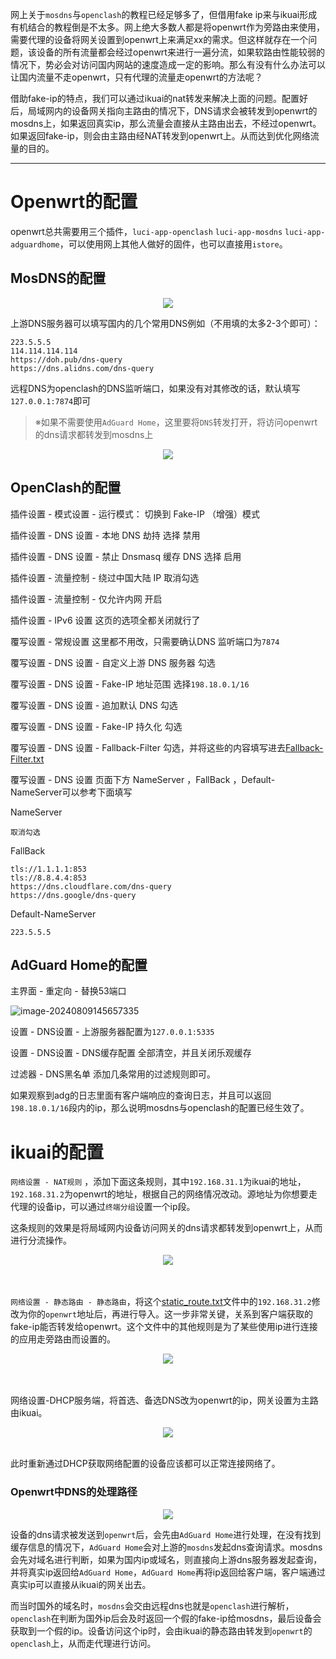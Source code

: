 网上关于`mosdns`与`openclash`的教程已经足够多了，但借用fake ip来与ikuai形成有机结合的教程倒是不太多。网上绝大多数人都是将openwrt作为旁路由来使用，需要代理的设备将网关设置到openwrt上来满足xx的需求。但这样就存在一个问题，该设备的所有流量都会经过openwrt来进行一遍分流，如果软路由性能较弱的情况下，势必会对访问国内网站的速度造成一定的影响。那么有没有什么办法可以让国内流量不走openwrt，只有代理的流量走openwrt的方法呢？


借助fake-ip的特点，我们可以通过ikuai的nat转发来解决上面的问题。配置好后，局域网内的设备网关指向主路由的情况下，DNS请求会被转发到openwrt的mosdns上，如果返回真实ip，那么流量会直接从主路由出去，不经过openwrt。如果返回fake-ip，则会由主路由经NAT转发到openwrt上。从而达到优化网络流量的目的。

---

# Openwrt的配置

openwrt总共需要用三个插件，`luci-app-openclash` `luci-app-mosdns` `luci-app-adguardhome`，可以使用网上其他人做好的固件，也可以直接用`istore`。

## MosDNS的配置

<div align=center><img src="img/image-20240808170527525.png"></div>

上游DNS服务器可以填写国内的几个常用DNS例如（不用填的太多2-3个即可）：

```
223.5.5.5
114.114.114.114
https://doh.pub/dns-query
https://dns.alidns.com/dns-query
```

远程DNS为openclash的DNS监听端口，如果没有对其修改的话，默认填写`127.0.0.1:7874`即可

> ※如果不需要使用`AdGuard Home`，这里要将`DNS`转发打开，将访问openwrt的dns请求都转发到mosdns上

<div align=center><img src="img/image-20240808170555760.png"></div>



## OpenClash的配置

插件设置 - 模式设置 - 运行模式： 切换到 Fake-IP （增强）模式

插件设置 - DNS 设置 - 本地 DNS 劫持 选择 禁用

插件设置 - DNS 设置 - 禁止 Dnsmasq 缓存 DNS 选择 启用

插件设置 - 流量控制 - 绕过中国大陆 IP 取消勾选

插件设置 - 流量控制 - 仅允许内网 开启

插件设置 - IPv6 设置 这页的选项全都关闭就行了

覆写设置 - 常规设置 这里都不用改，只需要确认DNS 监听端口为`7874`

覆写设置 - DNS 设置 - 自定义上游 DNS 服务器 勾选

覆写设置 - DNS 设置 - Fake-IP 地址范围 选择`198.18.0.1/16`

覆写设置 - DNS 设置 - 追加默认 DNS 勾选

覆写设置 - DNS 设置 - Fake-IP 持久化 勾选

覆写设置 - DNS 设置 - Fallback-Filter 勾选，并将这些的内容填写进去[Fallback-Filter.txt](https://github.com/Putarku/clashmeta/blob/main/rule/Fallback-Filter.txt)

覆写设置 - DNS 设置 页面下方 NameServer ，FallBack ，Default-NameServer可以参考下面填写

NameServer

```
取消勾选
```

FallBack

```
tls://1.1.1.1:853
tls://8.8.4.4:853
https://dns.cloudflare.com/dns-query
https://dns.google/dns-query
```

Default-NameServer

```
223.5.5.5
```

## AdGuard Home的配置

主界面 - 重定向 - 替换53端口

![image-20240809145657335](readme.assets/image-20240809145657335.png)



设置 - DNS设置 - 上游服务器配置为`127.0.0.1:5335`

设置 - DNS设置 - DNS缓存配置 全部清空，并且关闭乐观缓存

过滤器 - DNS黑名单 添加几条常用的过滤规则即可。

如果观察到adg的日志里面有客户端响应的查询日志，并且可以返回`198.18.0.1/16`段内的ip，那么说明mosdns与openclash的配置已经生效了。

# ikuai的配置

`网络设置 - NAT规则` ，添加下面这条规则，其中`192.168.31.1`为ikuai的地址，`192.168.31.2`为openwrt的地址，根据自己的网络情况改动。源地址为你想要走代理的设备ip，可以通过`终端分组`设置一个ip段。

这条规则的效果是将局域网内设备访问网关的dns请求都转发到openwrt上，从而进行分流操作。

<div align=center><img src="img/image-20240808172639716.png"></div>


<br>

<br>

`网络设置 - 静态路由 - 静态路由`，将这个[static_route.txt](https://github.com/Putarku/clashmeta/blob/main/rule/static_route.txt)文件中的`192.168.31.2`修改为你的`openwrt`地址后，再进行导入。这一步非常关键，关系到客户端获取的fake-ip能否转发给openwrt。这个文件中的其他规则是为了某些使用ip进行连接的应用走旁路由而设置的。

<div align=center><img src="img/image-20240808174141788.png"></div>


<br>

<br>

网络设置-DHCP服务端，将首选、备选DNS改为openwrt的ip，网关设置为主路由ikuai。

<div align=center><img src="img/image-20240808174257571.png"></div>

<br>


此时重新通过DHCP获取网络配置的设备应该都可以正常连接网络了。



### Openwrt中DNS的处理路径

<div align=center><img src="img/image-20240808170037379.png"></div>

设备的dns请求被发送到`openwrt`后，会先由`AdGuard Home`进行处理，在没有找到缓存信息的情况下，`AdGuard Home`会对上游的`mosdns`发起dns查询请求。mosdns会先对域名进行判断，如果为国内ip或域名，则直接向上游dns服务器发起查询，并将真实ip返回给`AdGuard Home`，`AdGuard Home`再将ip返回给客户端，客户端通过真实ip可以直接从ikuai的网关出去。

而当时国外的域名时，`mosdns`会交由远程dns也就是`openclash`进行解析，`openclash`在判断为国外ip后会及时返回一个假的fake-ip给mosdns，最后设备会获取到一个假的ip。设备访问这个ip时，会由ikuai的静态路由转发到`openwrt`的`openclash`上，从而走代理进行访问。